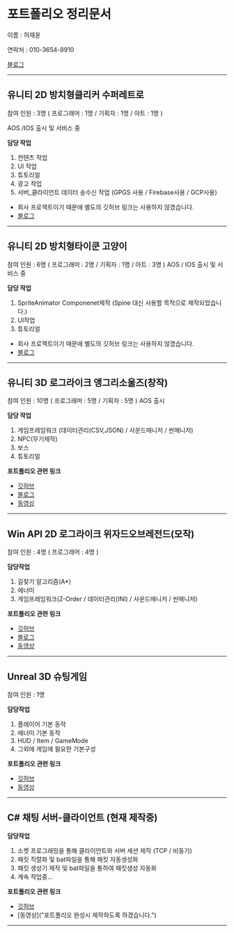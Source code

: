 # 포트폴리오 정리문서

이름 : 허재윤

연락처 : 010-3654-8910

[블로그](https://study-progmming.tistory.com)


----
## 유니티 2D 방치형클리커 수퍼레트로  
참여 인원 : 3명 ( 프로그래머 : 1명 / 기획자 : 1명 / 아트 : 1명 ) 

AOS /IOS 출시 및 서비스 중

**담당 작업**
 1. 컨텐츠 작업
 2. UI 작업
 3. 튜토리얼
 4. 광고 작업
 5. 서버_클라이언트 데이터 송수신 작업 (GPGS 사용 / Firebase사용 /  GCP사용) 
 

- 회사 프로젝트이기 때문에 별도의 깃허브 링크는 사용하지 않겠습니다.
- [블로그](https://study-progmming.tistory.com/138?category=897947 "클릭하시면 해당 포트폴리오의 블로그로 이동합니다.")


----
## 유니티 2D 방치형타이쿤 고양이  
참여 인원 : 6명 ( 프로그래머 : 2명 / 기획자 : 1명 / 아트 : 3명 )
AOS / IOS 출시 및 서비스 중

**담당 작업**
 1. SpriteAnimator Componenet제작 (Spine 대신 사용할 목적으로 제작되었습니다.)
 2. UI작업
 3. 튜토리얼 

 

- 회사 프로젝트이기 때문에 별도의 깃허브 링크는 사용하지 않겠습니다.
- [블로그](https://study-progmming.tistory.com/137?category=897947 "클릭하시면 해당 포트폴리오의 블로그로 이동합니다.")


----
## 유니티 3D 로그라이크 앵그리소울즈(창작) 
참여 인원 : 10명 ( 프로그래머 : 5명 / 기획자 : 5명 )
AOS 출시

**담당 작업**
 1. 게임프레임워크 (데이터관리(CSV,JSON) / 사운드매니저 / 씬매니저)
 2. NPC(무기제작) 
 3. 보스 
 4. 튜토리얼
 
**포트폴리오 관련 링크**
- [깃허브](https://github.com/Peepbo/Unity3D-RPG-project/tree/main/Unity3D%20RPG/Assets/Scripts "클릭하시면 해당 포트폴리오의 깃허브로 이동합니다.")
- [블로그](https://study-progmming.tistory.com/category/팀프로젝트/CUDA%28Unity%29_기획팀협업 "클릭하시면 해당 포트폴리오의 블로그로 이동합니다.")
- [동영상](https://youtu.be/NtnUvzqz1Y4 "클릭하시면 해당 포트폴리오의 깃허브로 이동합니다.")


---

## Win API 2D 로그라이크 위자드오브레전드(모작)
참여 인원 : 4명 ( 프로그래머 : 4명 )

**담당작업**
 1. 길찾기 알고리즘(A*)
 2. 에너미 
 3. 게임프레임워크(Z-Order / 데이터관리(INI) / 사운드매니저 / 씬매니저)

 
**포트폴리오 관련 링크**
- [깃허브](https://github.com/lmharriet/CopyWizard.git "클릭하시면 해당 포트폴리오의 깃허브로 이동합니다.")
- [블로그](http://study-progmming.tistory.com/category/팀프로젝트/WizardOfLegend_모작%28WIN32%20API%29 "클릭하시면 해당 포트폴리오의 블로그로 이동합니다.")
- [동영상](https://youtu.be/dTl59nt_flY "클릭하시면 해당 포트폴리오의 깃허브로 이동합니다.")
---

## Unreal 3D 슈팅게임 
참여 인원 : 1명

**담당작업**
 1. 플레이어 기본 동작
 2. 에너미 기본 동작 
 3. HUD / Item / GameMode
 4. 그외에 게임에 필요한 기본구성

 
**포트폴리오 관련 링크**
- [깃허브](https://github.com/ricethief0/Unreal_3DShooting/tree/main/Shooting3D/Source/Shooting3D "클릭하시면 해당 포트폴리오의 깃허브로 이동합니다.")
- [동영상](https://youtu.be/nF9elvQ-Rms "클릭하시면 해당 포트폴리오의 깃허브로 이동합니다.")
---

## C# 채팅 서버-클라이언트 (현재 제작중)

**담당작업**
 1. 소켓 프로그래밍을 통해 클라이언트와 서버 세션 제작 (TCP / 비동기)
 2. 패킷 직렬화 및 bat파일을 통해 패킷 자동생성화
 3. 패킷 생성기 제작 및 bat파일을 통하여 패킷생성 자동화
 4. 계속 작업중...

 
**포트폴리오 관련 링크**
- [깃허브](https://github.com/ricethief0/ServerStudy "클릭하시면 해당 포트폴리오의 깃허브로 이동합니다.")
- [동영상]("포트폴리오 완성시 제작하도록 하겠습니다.")
---

